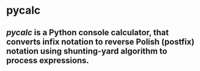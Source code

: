 # pycalc
## _pycalc_ is a Python console calculator, that converts infix notation to reverse Polish (postfix) notation using shunting-yard algorithm to process expressions.
